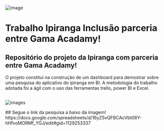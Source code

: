 ![image](https://github.com/ajailson48/trabalho-ipiranga-inclusao/assets/76658794/d02e3316-a1e7-446f-80d1-9ae17f8e681d)

# Trabalho Ipiranga Inclusão parceria entre Gama Acadamy!

## Repositório do projeto da Ipiranga com parceria entre Gama Acadamy!

O projeto constitui na construção de um dashboard para demostrar sobre uma pesquisa do aplicativo do ipiranga em BI.
A metodologia do trabalho adotada foi a ágil com o uso das ferramentas trello, power BI e Excel.

##

![images](https://github.com/ajailson48/Trabalhoipiranga/assets/76658794/857f65a0-7648-43b3-a636-8cb436d0f10c)
 <div>
 ## Segue o link da pesquisa a baixo da imagem!
https://docs.google.com/spreadsheets/d/16yZ5vQFBCAcVbt08Y-hHfvoMORMf_YGJ/edit#gid=1129253337

</div>
